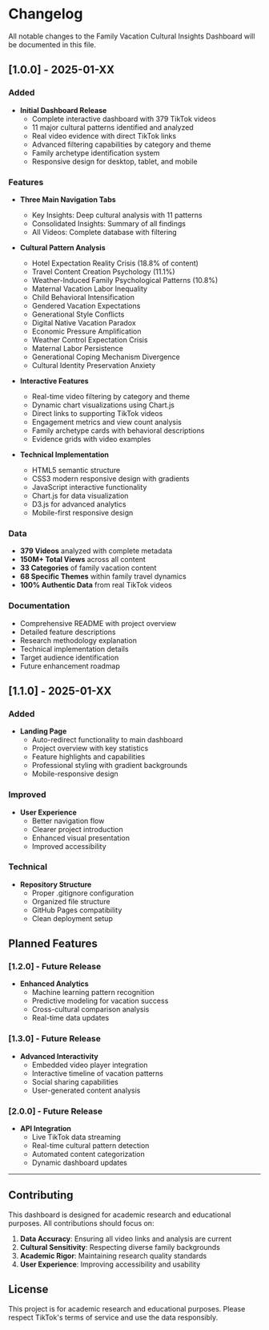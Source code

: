 # Changelog

All notable changes to the Family Vacation Cultural Insights Dashboard will be documented in this file.

## [1.0.0] - 2025-01-XX

### Added
- **Initial Dashboard Release**
  - Complete interactive dashboard with 379 TikTok videos
  - 11 major cultural patterns identified and analyzed
  - Real video evidence with direct TikTok links
  - Advanced filtering capabilities by category and theme
  - Family archetype identification system
  - Responsive design for desktop, tablet, and mobile

### Features
- **Three Main Navigation Tabs**
  - Key Insights: Deep cultural analysis with 11 patterns
  - Consolidated Insights: Summary of all findings
  - All Videos: Complete database with filtering

- **Cultural Pattern Analysis**
  - Hotel Expectation Reality Crisis (18.8% of content)
  - Travel Content Creation Psychology (11.1%)
  - Weather-Induced Family Psychological Patterns (10.8%)
  - Maternal Vacation Labor Inequality
  - Child Behavioral Intensification
  - Gendered Vacation Expectations
  - Generational Style Conflicts
  - Digital Native Vacation Paradox
  - Economic Pressure Amplification
  - Weather Control Expectation Crisis
  - Maternal Labor Persistence
  - Generational Coping Mechanism Divergence
  - Cultural Identity Preservation Anxiety

- **Interactive Features**
  - Real-time video filtering by category and theme
  - Dynamic chart visualizations using Chart.js
  - Direct links to supporting TikTok videos
  - Engagement metrics and view count analysis
  - Family archetype cards with behavioral descriptions
  - Evidence grids with video examples

- **Technical Implementation**
  - HTML5 semantic structure
  - CSS3 modern responsive design with gradients
  - JavaScript interactive functionality
  - Chart.js for data visualization
  - D3.js for advanced analytics
  - Mobile-first responsive design

### Data
- **379 Videos** analyzed with complete metadata
- **150M+ Total Views** across all content
- **33 Categories** of family vacation content
- **68 Specific Themes** within family travel dynamics
- **100% Authentic Data** from real TikTok videos

### Documentation
- Comprehensive README with project overview
- Detailed feature descriptions
- Research methodology explanation
- Technical implementation details
- Target audience identification
- Future enhancement roadmap

## [1.1.0] - 2025-01-XX

### Added
- **Landing Page**
  - Auto-redirect functionality to main dashboard
  - Project overview with key statistics
  - Feature highlights and capabilities
  - Professional styling with gradient backgrounds
  - Mobile-responsive design

### Improved
- **User Experience**
  - Better navigation flow
  - Clearer project introduction
  - Enhanced visual presentation
  - Improved accessibility

### Technical
- **Repository Structure**
  - Proper .gitignore configuration
  - Organized file structure
  - GitHub Pages compatibility
  - Clean deployment setup

## Planned Features

### [1.2.0] - Future Release
- **Enhanced Analytics**
  - Machine learning pattern recognition
  - Predictive modeling for vacation success
  - Cross-cultural comparison analysis
  - Real-time data updates

### [1.3.0] - Future Release
- **Advanced Interactivity**
  - Embedded video player integration
  - Interactive timeline of vacation patterns
  - Social sharing capabilities
  - User-generated content analysis

### [2.0.0] - Future Release
- **API Integration**
  - Live TikTok data streaming
  - Real-time cultural pattern detection
  - Automated content categorization
  - Dynamic dashboard updates

---

## Contributing

This dashboard is designed for academic research and educational purposes. All contributions should focus on:

1. **Data Accuracy**: Ensuring all video links and analysis are current
2. **Cultural Sensitivity**: Respecting diverse family backgrounds
3. **Academic Rigor**: Maintaining research quality standards
4. **User Experience**: Improving accessibility and usability

## License

This project is for academic research and educational purposes. Please respect TikTok's terms of service and use the data responsibly. 